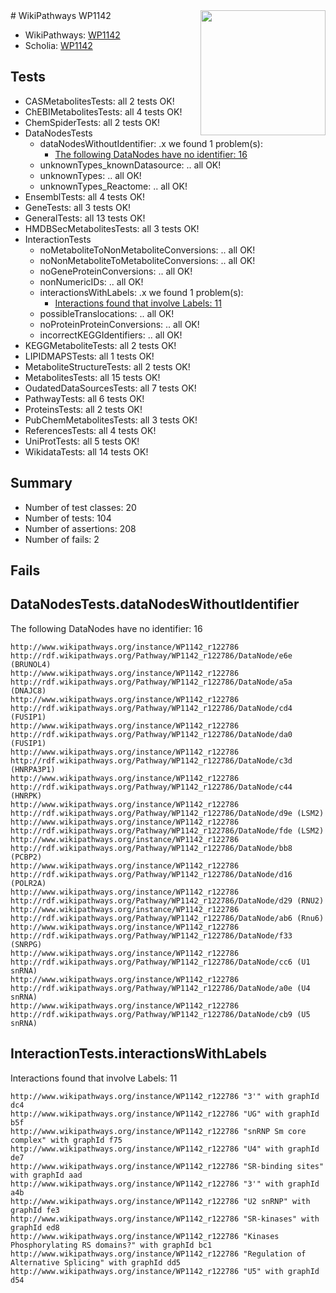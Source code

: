 <img style="float: right; width: 200px" src="https://upload.wikimedia.org/wikipedia/commons/thumb/8/83/Wplogo_with_text_500.png/640px-Wplogo_with_text_500.png" />
# WikiPathways WP1142

* WikiPathways: [WP1142](https://new.wikipathways.org/pathways/WP1142)
* Scholia: [WP1142](https://scholia.toolforge.org/wikipathways/WP1142)
## Tests
* CASMetabolitesTests: all 2 tests OK!
* ChEBIMetabolitesTests: all 4 tests OK!
* ChemSpiderTests: all 2 tests OK!
* DataNodesTests
    * dataNodesWithoutIdentifier: .x we found 1 problem(s):
        * [The following DataNodes have no identifier: 16](#8792c496)
    * unknownTypes_knownDatasource: .. all OK!
    * unknownTypes: .. all OK!
    * unknownTypes_Reactome: .. all OK!
* EnsemblTests: all 4 tests OK!
* GeneTests: all 3 tests OK!
* GeneralTests: all 13 tests OK!
* HMDBSecMetabolitesTests: all 3 tests OK!
* InteractionTests
    * noMetaboliteToNonMetaboliteConversions: .. all OK!
    * noNonMetaboliteToMetaboliteConversions: .. all OK!
    * noGeneProteinConversions: .. all OK!
    * nonNumericIDs: .. all OK!
    * interactionsWithLabels: .x we found 1 problem(s):
        * [Interactions found that involve Labels: 11](#fe97a8b9)
    * possibleTranslocations: .. all OK!
    * noProteinProteinConversions: .. all OK!
    * incorrectKEGGIdentifiers: .. all OK!
* KEGGMetaboliteTests: all 2 tests OK!
* LIPIDMAPSTests: all 1 tests OK!
* MetaboliteStructureTests: all 2 tests OK!
* MetabolitesTests: all 15 tests OK!
* OudatedDataSourcesTests: all 7 tests OK!
* PathwayTests: all 6 tests OK!
* ProteinsTests: all 2 tests OK!
* PubChemMetabolitesTests: all 3 tests OK!
* ReferencesTests: all 4 tests OK!
* UniProtTests: all 5 tests OK!
* WikidataTests: all 14 tests OK!


## Summary

* Number of test classes: 20
* Number of tests: 104
* Number of assertions: 208
* Number of fails: 2

## Fails

<a name="8792c496" />

## DataNodesTests.dataNodesWithoutIdentifier

The following DataNodes have no identifier: 16
```
http://www.wikipathways.org/instance/WP1142_r122786 http://rdf.wikipathways.org/Pathway/WP1142_r122786/DataNode/e6e (BRUNOL4)
http://www.wikipathways.org/instance/WP1142_r122786 http://rdf.wikipathways.org/Pathway/WP1142_r122786/DataNode/a5a (DNAJC8)
http://www.wikipathways.org/instance/WP1142_r122786 http://rdf.wikipathways.org/Pathway/WP1142_r122786/DataNode/cd4 (FUSIP1)
http://www.wikipathways.org/instance/WP1142_r122786 http://rdf.wikipathways.org/Pathway/WP1142_r122786/DataNode/da0 (FUSIP1)
http://www.wikipathways.org/instance/WP1142_r122786 http://rdf.wikipathways.org/Pathway/WP1142_r122786/DataNode/c3d (HNRPA3P1)
http://www.wikipathways.org/instance/WP1142_r122786 http://rdf.wikipathways.org/Pathway/WP1142_r122786/DataNode/c44 (HNRPK)
http://www.wikipathways.org/instance/WP1142_r122786 http://rdf.wikipathways.org/Pathway/WP1142_r122786/DataNode/d9e (LSM2)
http://www.wikipathways.org/instance/WP1142_r122786 http://rdf.wikipathways.org/Pathway/WP1142_r122786/DataNode/fde (LSM2)
http://www.wikipathways.org/instance/WP1142_r122786 http://rdf.wikipathways.org/Pathway/WP1142_r122786/DataNode/bb8 (PCBP2)
http://www.wikipathways.org/instance/WP1142_r122786 http://rdf.wikipathways.org/Pathway/WP1142_r122786/DataNode/d16 (POLR2A)
http://www.wikipathways.org/instance/WP1142_r122786 http://rdf.wikipathways.org/Pathway/WP1142_r122786/DataNode/d29 (RNU2)
http://www.wikipathways.org/instance/WP1142_r122786 http://rdf.wikipathways.org/Pathway/WP1142_r122786/DataNode/ab6 (Rnu6)
http://www.wikipathways.org/instance/WP1142_r122786 http://rdf.wikipathways.org/Pathway/WP1142_r122786/DataNode/f33 (SNRPG)
http://www.wikipathways.org/instance/WP1142_r122786 http://rdf.wikipathways.org/Pathway/WP1142_r122786/DataNode/cc6 (U1 snRNA)
http://www.wikipathways.org/instance/WP1142_r122786 http://rdf.wikipathways.org/Pathway/WP1142_r122786/DataNode/a0e (U4 snRNA)
http://www.wikipathways.org/instance/WP1142_r122786 http://rdf.wikipathways.org/Pathway/WP1142_r122786/DataNode/cb9 (U5 snRNA)
```

<a name="fe97a8b9" />

## InteractionTests.interactionsWithLabels

Interactions found that involve Labels: 11
```
http://www.wikipathways.org/instance/WP1142_r122786 "3'" with graphId dc4
http://www.wikipathways.org/instance/WP1142_r122786 "UG" with graphId b5f
http://www.wikipathways.org/instance/WP1142_r122786 "snRNP Sm core complex" with graphId f75
http://www.wikipathways.org/instance/WP1142_r122786 "U4" with graphId de7
http://www.wikipathways.org/instance/WP1142_r122786 "SR-binding sites" with graphId aad
http://www.wikipathways.org/instance/WP1142_r122786 "3'" with graphId a4b
http://www.wikipathways.org/instance/WP1142_r122786 "U2 snRNP" with graphId fe3
http://www.wikipathways.org/instance/WP1142_r122786 "SR-kinases" with graphId ed8
http://www.wikipathways.org/instance/WP1142_r122786 "Kinases Phosphorylating RS domains?" with graphId bc1
http://www.wikipathways.org/instance/WP1142_r122786 "Regulation of
Alternative Splicing" with graphId dd5
http://www.wikipathways.org/instance/WP1142_r122786 "U5" with graphId d54
```


